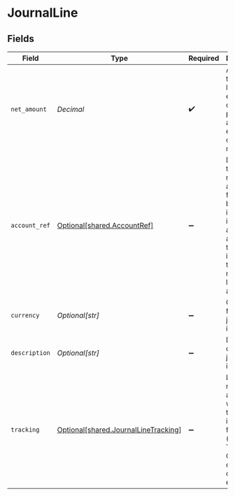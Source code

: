 # JournalLine


## Fields

| Field                                                                                                                                                 | Type                                                                                                                                                  | Required                                                                                                                                              | Description                                                                                                                                           |
| ----------------------------------------------------------------------------------------------------------------------------------------------------- | ----------------------------------------------------------------------------------------------------------------------------------------------------- | ----------------------------------------------------------------------------------------------------------------------------------------------------- | ----------------------------------------------------------------------------------------------------------------------------------------------------- |
| `net_amount`                                                                                                                                          | *Decimal*                                                                                                                                             | :heavy_check_mark:                                                                                                                                    | Amount for the journal line. Debit entries are considered positive, and credit entries are considered negative.                                       |
| `account_ref`                                                                                                                                         | [Optional[shared.AccountRef]](../../models/shared/accountref.md)                                                                                      | :heavy_minus_sign:                                                                                                                                    | Data types that reference an account, for example bill and invoice line items, use an accountRef that includes the ID and name of the linked account. |
| `currency`                                                                                                                                            | *Optional[str]*                                                                                                                                       | :heavy_minus_sign:                                                                                                                                    | Currency for the journal line item.                                                                                                                   |
| `description`                                                                                                                                         | *Optional[str]*                                                                                                                                       | :heavy_minus_sign:                                                                                                                                    | Description of the journal line item.                                                                                                                 |
| `tracking`                                                                                                                                            | [Optional[shared.JournalLineTracking]](../../models/shared/journallinetracking.md)                                                                    | :heavy_minus_sign:                                                                                                                                    | List of record refs associated with the tracking information for the line (eg to a Tracking Category, or customer etc.)                               |